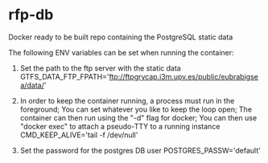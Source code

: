 # rfp-db
Docker ready to be built repo containing the PostgreSQL static data

The following ENV variables can be set when running the container:

1. Set the path to the ftp server with the static data
GTFS_DATA_FTP_FPATH='ftp://ftpgrycap.i3m.upv.es/public/eubrabigsea/data/'

2. In order to keep the container running, a process must run in the foreground; You can set whatever you like to keep the loop open; The container can then run using the "-d" flag for docker; You can then use "docker exec" to attach a pseudo-TTY to a running instance
CMD_KEEP_ALIVE='tail -f /dev/null'

3. Set the password for the postgres DB user
POSTGRES_PASSW='default'


